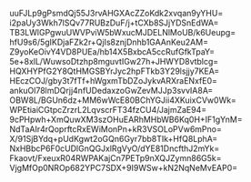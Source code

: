 uuFJLp9gPsmdQj55J3rvAHGXAcZZoKdk2xvqan9yYHU=
i2paUy3Wkh7lSQv77RUBzDuF/j+tCXb8SJjYDSnEdWA=
TB3LWlGPgwuUWVPviW5bWxucMJDELNlMoUB/k6Ueupg=
hfU9s6/5gIKDjaFZk2r+QjIs8znjDnhb1GAAnKeu2AM=
Z9yoKeOivY4VD8PUEa/hb14X5BxbcA5ccRufGfkTpaY=
5e+8xlL/WuwsoDtzhp8mguvtIGw27h+JHWYD8vtblcg=
HQXHYPfG2Y8QtHMGSBYrJyc2hpFTkb3Y29lsjjy7KEA=
HEczCOJ/gby3t7fTf+hWgxmTbDZoJykvARXraENxfE0=
ankuOl78lmDQrjj4nfUDedaxzoGwZevMJJp3svvIA8A=
OBW8L/BGUn6dz+MM6wWcE80BChYGJii4XKuixCVw0Wk=
WPEtiaiCGtpcZrzrL2LqvscrFT34fzCU4/JajmZaE94=
9cPHpwh+XmQuwXM3szOHuEARhMHbWB6Kq0H+IF1gYnM=
NdTaAIr4rQoprftcRxEWiMonPn+kR3VSOLoPVw6mPno=
X/91SjBYdq+pUdKgwt2oGQn6Gyr7bb8TIk+HfQ8LphA=
NxHBbcP6F0cUDlGnQGJxlRgVyO/dYE81DncfthJ2mYk=
Fkaovt/FxeuxR04RWPAKajCn7PETp9nXQJZymn86G5k=
VjgMfOp0NROp682YPC7SDX+9I9WSw+kN2NqNeMvEAP0=
